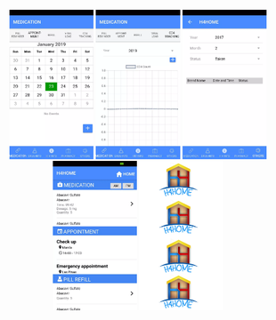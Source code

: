 <p float="left" style="text-align: center">
	<img src="sample_images/h4home-1.jpg" width="30%">
	<img src="sample_images/h4home-2.jpg" width="30%">
	<img src="sample_images/h4home-3.jpg" width="30%">
	<img src="sample_images/h4home-4.jpg" width="30%">
    <img style="vertical-align: top" src="sample_images/h4homelogo2.png" width="30%">
</p>
